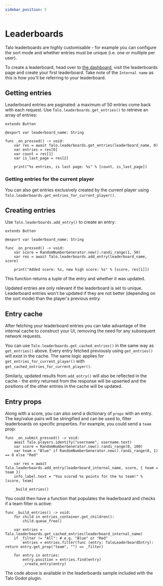 ```yaml
---
sidebar_position: 5
---
```


# Leaderboards

Talo leaderboards are highly customisable - for example you can configure the sort mode and whether entries must be unique (i.e. one or multiple per user).

To create a leaderboard, head over to [the dashboard](https://dashboard.trytalo.com), visit the leaderboards page and create your first leaderboard. Take note of the `Internal name` as this is how you'll be referring to your leaderboard.

## Getting entries

Leaderboard entries are paginated: a maximum of 50 entries come back with each request. Use `Talo.leaderboards.get_entries()` to retrieve an array of entries:

```gdscript title="get_entries_button.gd"
extends Button

@export var leaderboard_name: String

func _on_pressed() -> void:
	var res = await Talo.leaderboards.get_entries(leaderboard_name, 0)
	var entries = res[0]
	var count = res[1]
	var is_last_page = res[2]

	print("%s entries, is last page: %s" % [count, is_last_page])
```

### Getting entries for the current player

You can also get entries exclusively created by the current player using `Talo.leaderboards.get_entries_for_current_player()`.

## Creating entries

Use `Talo.leaderboards.add_entry()` to create an entry:

```gdscript title="add_entry_button.gd"
extends Button

@export var leaderboard_name: String

func _on_pressed() -> void:
	var score = RandomNumberGenerator.new().randi_range(1, 50)
	var res = await Talo.leaderboards.add_entry(leaderboard_name, score)

	print("Added score: %s, new high score: %s" % [score, res[1]])
```

This function returns a tuple of the entry and whether it was updated.

Updated entries are only relevant if the leaderboard is set to unique. Leaderboard entries won't be updated if they are not better (depending on the sort mode) than the player's previous entry.

## Entry cache

After fetching your leaderboard entries you can take advantage of the internal cache to construct your UI, removing the need for any subsequent network requests.

You can use `Talo.leaderboards.get_cached_entries()` in the same way as `get_entries()` above. Every entry fetched previously using `get_entries()` will exist in the cache. The same logic applies for `get_entries_for_current_player()` with `get_cached_entries_for_current_player()`.

Similarly, updated results from `add_entry()` will also be reflected in the cache - the entry returned from the response will be upserted and the positions of the other entries in the cache will be updated.

## Entry props

Along with a score, you can also send a dictionary of `props` with an entry. The key/value pairs will be stringified and can be used to, filter leaderboards on specific properties. For example, you could send a `team` prop:

```gdscript
func _on_submit_pressed() -> void:
	await Talo.players.identify("username", username.text)
	var score = RandomNumberGenerator.new().randi_range(0, 100)
	var team = "Blue" if RandomNumberGenerator.new().randi_range(0, 1) == 0 else "Red"

	var res = await Talo.leaderboards.add_entry(leaderboard_internal_name, score, { team = team })
	info_label.text = "You scored %s points for the %s team!" % [score, team]

	_build_entries()
```

You could then have a function that populates the leaderboard and checks if a team filter is active:

```gdscript
func _build_entries() -> void:
	for child in entries_container.get_children():
		child.queue_free()

	var entries = Talo.leaderboards.get_cached_entries(leaderboard_internal_name)
	if _filter != "All": # e.g. "Blue" or "Red"
		entries = entries.filter(func (entry: TaloLeaderboardEntry): return entry.get_prop("team", "") == _filter)

	for entry in entries:
		entry.position = entries.find(entry)
		_create_entry(entry)
```

The code above is available in the leaderboards sample included with the Talo Godot plugin.
